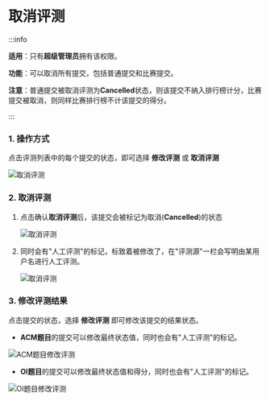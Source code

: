 # 取消评测

:::info

​	**适用**：只有**超级管理员**拥有该权限。

​	**功能**：可以取消所有提交，包括普通提交和比赛提交。

​	**注意**：普通提交被取消评测为**Cancelled**状态，则该提交不纳入排行榜计分，比赛提交被取消，则同样比赛排行榜不计该提交的得分。

:::

### 1. 操作方式

点击评测列表中的每个提交的状态，即可选择 **修改评测** 或 **取消评测**

![取消评测](https://img-blog.csdnimg.cn/e279d10f27034767aba7a6fe81c605af.png)



### 2. 取消评测

1. 点击确认**取消评测**后，该提交会被标记为取消(**Cancelled**)的状态

   ![取消评测](https://img-blog.csdnimg.cn/c1b462bbc01b433e9fc8cd4a641077e8.png)

2. 同时会有"人工评测"的标记，标致着被修改了，在"评测源"一栏会写明由某用户名进行人工评测。

   ![取消评测](https://img-blog.csdnimg.cn/1e9fa6d4f446425c9213adb2027c77b0.png)

### 3. 修改评测结果

点击提交的状态，选择 **修改评测** 即可修改该提交的结果状态。

- **ACM题目**的提交可以修改最终状态值，同时也会有"人工评测"的标记。

![ACM题目修改评测](https://img-blog.csdnimg.cn/c50314e739ff4c38b6fbd41b9db674dc.png)



- **OI题目**的提交可以修改最终状态值和得分，同时也会有"人工评测"的标记。

![OI题目修改评测](https://img-blog.csdnimg.cn/fb85cffa62e04b2cac3f40af3b5ac0d7.png)